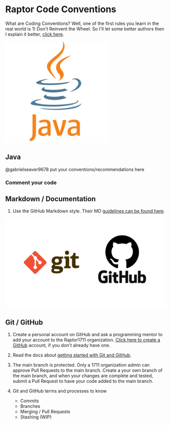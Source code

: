 # Raptor Code Conventions

What are Coding Conventions?  Well, one of the first rules you learn in the real world is  1) Don't Reinvent the Wheel.  So I'll let some better authors then I explain it better, [click here](https://en.wikipedia.org/wiki/Coding_conventions#:~:text=Coding%20conventions%20are%20a%20set,program%20written%20in%20that%20language.).

![java-logo](./img/java-small.png)

## Java

@gabrielseaver9678  put your conventions/recommendations here

### Comment your code

## Markdown / Documentation

1) Use the GitHub Markdown style.  Their MD [guidelines can be found here](https://docs.github.com/en/get-started/writing-on-github/getting-started-with-writing-and-formatting-on-github/basic-writing-and-formatting-syntax).

![git-GitHub-logo](./img/git-github-logo-small.png)

## Git / GitHub

1) Create a personal account on GitHub and ask a programming mentor to add your account to the Raptor1711 organization.  [Click here to create a GitHub](https://github.com/join) account, if you don't already have one.
2) Read the docs about [getting started with Git and GitHub](https://docs.github.com/en/get-started).
3) The main branch is protected. Only a 1711 organization admin can approve Pull Requests to the main branch. Create a your own branch of the main branch, and when your changes are complete and tested, submit a Pull Request to have your code added to the main branch.
4) Git and GitHub terms and processes to know

    - Commits
    - Branches
    - Merging / Pull Requests
    - Stashing (WIP)

